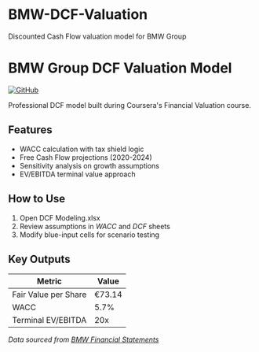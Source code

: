 # BMW-DCF-Valuation
Discounted Cash Flow valuation model for BMW Group
# BMW Group DCF Valuation Model

[![GitHub](https://img.shields.io/badge/Excel-Financial_Modeling-green)]()

Professional DCF model built during Coursera's Financial Valuation course.

## Features
- WACC calculation with tax shield logic
- Free Cash Flow projections (2020-2024)
- Sensitivity analysis on growth assumptions
- EV/EBITDA terminal value approach

## How to Use
1. Open DCF Modeling.xlsx
2. Review assumptions in *WACC* and *DCF* sheets
3. Modify blue-input cells for scenario testing

## Key Outputs
| Metric               | Value       |
|----------------------|-------------|
| Fair Value per Share | €73.14      |
| WACC                 | 5.7%        |
| Terminal EV/EBITDA   | 20x         |

*Data sourced from [BMW Financial Statements](https://www.investing.com/equities/bay-mot-werke-financial-summary)*
